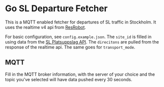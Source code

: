 # Go SL Departure Fetcher

This is a MQTT enabled fetcher for departures of SL traffic in Stockholm.
It uses the realtime v4 api from [ResRobot](https://www.trafiklab.se/api/sl-realtidsinformation-4).

For basic configuration, see `config.example.json`. The `site_id` is filled in using data from the [SL Platsuppslag API](https://www.trafiklab.se/api/sl-platsuppslag). The `direcitons` are pulled from the response of the realtime api. The same goes for `transport_mode`.

## MQTT
Fill in the MQTT broker information, with the server of your choice and the topic you've selected will have data pushed every 30 seconds.
